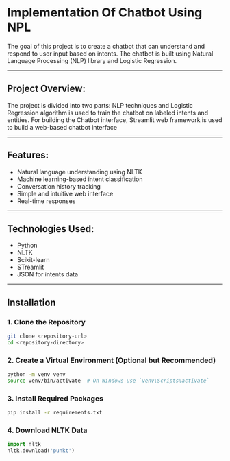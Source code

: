 # Implementation Of Chatbot Using NPL
The goal of this project is to create a chatbot that can understand and respond to user input based on intents. The chatbot is built using Natural Language Processing (NLP) library and Logistic Regression.

---

## Project Overview:
The project is divided into two parts:
NLP techniques and Logistic Regression algorithm is used to train the chatbot on labeled intents and entities.
For building the Chatbot interface, Streamlit web framework is used to build a web-based chatbot interface

----

## Features:

- Natural language understanding using NLTK
- Machine learning-based intent classification
- Conversation history tracking
- Simple and intuitive web interface
- Real-time responses

---

## Technologies Used:
- Python
- NLTK
- Scikit-learn
- STreamlit
- JSON for intents data

----

## Installation

### 1. Clone the Repository
```bash
git clone <repository-url>
cd <repository-directory>
```

### 2. Create a Virtual Environment (Optional but Recommended)
```bash
python -m venv venv
source venv/bin/activate  # On Windows use `venv\Scripts\activate`
```

### 3. Install Required Packages
```bash
pip install -r requirements.txt
```

### 4. Download NLTK Data
```python
import nltk
nltk.download('punkt')
```















  
